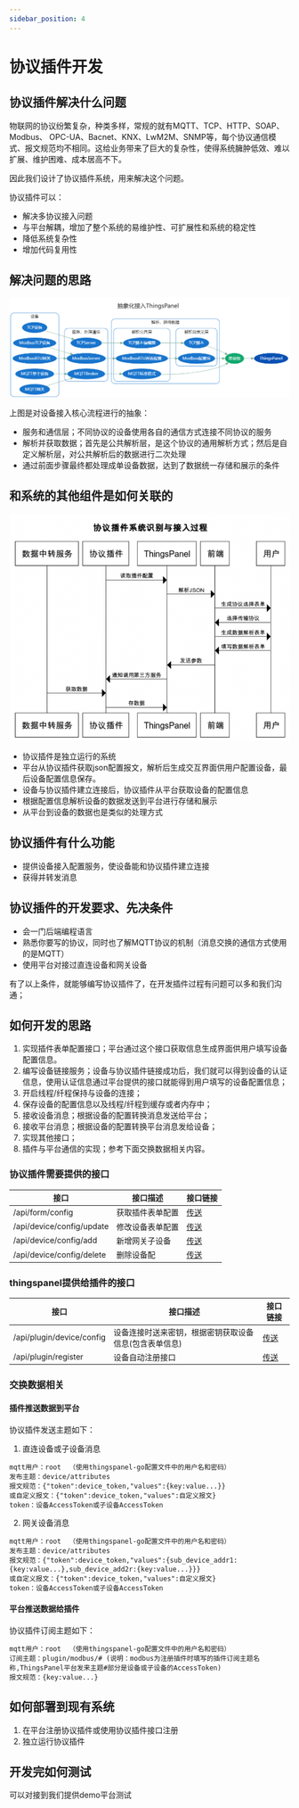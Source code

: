 ```yaml
---
sidebar_position: 4
---
```



# 协议插件开发


## 协议插件解决什么问题

物联网的协议纷繁复杂，种类多样，常规的就有MQTT、TCP、HTTP、SOAP、Modbus、 OPC-UA、Bacnet、KNX、LwM2M、SNMP等，每个协议通信模式、报文规范均不相同。这给业务带来了巨大的复杂性，使得系统臃肿低效、难以扩展、维护困难、成本居高不下。

因此我们设计了协议插件系统，用来解决这个问题。

协议插件可以：
- 解决多协议接入问题
- 与平台解耦，增加了整个系统的易维护性、可扩展性和系统的稳定性
- 降低系统复杂性
- 增加代码复用性

## 解决问题的思路
![抽象化接入ThingsPanel平台](../001.png)

上图是对设备接入核心流程进行的抽象：
- 服务和通信层；不同协议的设备使用各自的通信方式连接不同协议的服务
- 解析并获取数据；首先是公共解析层，是这个协议的通用解析方式；然后是自定义解析层，对公共解析后的数据进行二次处理
- 通过前面步骤最终都处理成单设备数据，达到了数据统一存储和展示的条件

## 和系统的其他组件是如何关联的



![协议插件与ThingsPanel的数据流转](../002.png)

- 协议插件是独立运行的系统
- 平台从协议插件获取json配置报文，解析后生成交互界面供用户配置设备，最后设备配置信息保存。
- 设备与协议插件建立连接后，协议插件从平台获取设备的配置信息
- 根据配置信息解析设备的数据发送到平台进行存储和展示
- 从平台到设备的数据也是类似的处理方式

## 协议插件有什么功能

- 提供设备接入配置服务，使设备能和协议插件建立连接
- 获得并转发消息

## 协议插件的开发要求、先决条件

- 会一门后端编程语言
- 熟悉你要写的协议，同时也了解MQTT协议的机制（消息交换的通信方式使用的是MQTT）
- 使用平台对接过直连设备和网关设备

有了以上条件，就能够编写协议插件了，在开发插件过程有问题可以多和我们沟通；

## 如何开发的思路

1. 实现插件表单配置接口；平台通过这个接口获取信息生成界面供用户填写设备配置信息。
1. 编写设备链接服务；设备与协议插件链接成功后，我们就可以得到设备的认证信息，使用认证信息通过平台提供的接口就能得到用户填写的设备配置信息；
1. 开启线程/纤程保持与设备的连接；
1. 保存设备的配置信息以及线程/纤程到缓存或者内存中；
1. 接收设备消息；根据设备的配置转换消息发送给平台；
1. 接收平台消息；根据设备的配置转换平台消息发给设备；
1. 实现其他接口；
1. 插件与平台通信的实现；参考下面交换数据相关内容。

### 协议插件需要提供的接口

| 接口                          | 接口描述              |接口链接|
| ----------- | ---------- | ---------- |
| /api/form/config              | 获取插件表单配置      |[传送](https://www.apifox.cn/apidoc/shared-34b48097-8c3a-4ffe-907e-12ff3c669936/api-43746721) |
| /api/device/config/update     | 修改设备表单配置        |[传送](https://www.apifox.cn/apidoc/shared-34b48097-8c3a-4ffe-907e-12ff3c669936/api-43903019)|
| /api/device/config/add        | 新增网关子设备        |[传送](https://www.apifox.cn/apidoc/shared-34b48097-8c3a-4ffe-907e-12ff3c669936/api-43925736)|
| /api/device/config/delete        | 删除设备配       |[传送](https://www.apifox.cn/apidoc/shared-34b48097-8c3a-4ffe-907e-12ff3c669936/api-43965145)|

### thingspanel提供给插件的接口

| 接口                          | 接口描述              |接口链接|
| ----------- | ---------- | ---------- |
| /api/plugin/device/config           | 设备连接时送来密钥，根据密钥获取设备信息(包含表单信息) | [传送](https://www.apifox.cn/apidoc/shared-34b48097-8c3a-4ffe-907e-12ff3c669936/api-43535958)      |
| /api/plugin/register | 设备自动注册接口 | [传送](https://www.apifox.cn/apidoc/shared-34b48097-8c3a-4ffe-907e-12ff3c669936/api-51644896)      |

### 交换数据相关

#### 插件推送数据到平台

协议插件发送主题如下：

1. 直连设备或子设备消息
```text
mqtt用户：root  （使用thingspanel-go配置文件中的用户名和密码）
发布主题：device/attributes
报文规范：{"token":device_token,"values":{key:value...}}
或自定义报文：{"token":device_token,"values":自定义报文}
token：设备AccessToken或子设备AccessToken
```
2. 网关设备消息
```text
mqtt用户：root  （使用thingspanel-go配置文件中的用户名和密码）
发布主题：device/attributes
报文规范：{"token":device_token,"values":{sub_device_addr1:{key:value...},sub_device_add2r:{key:value...}}}
或自定义报文：{"token":device_token,"values":自定义报文}
token：设备AccessToken或子设备AccessToken
```

#### 平台推送数据给插件


协议插件订阅主题如下：

```text
mqtt用户：root  （使用thingspanel-go配置文件中的用户名和密码）
订阅主题：plugin/modbus/# (说明：modbus为注册插件时填写的插件订阅主题名称,ThingsPanel平台发来主题#部分是设备或子设备的AccessToken)  
报文规范：{key:value...}
```


## 如何部署到现有系统
1. 在平台注册协议插件或使用协议插件接口注册
1. 独立运行协议插件

## 开发完如何测试

可以对接到我们提供demo平台测试


